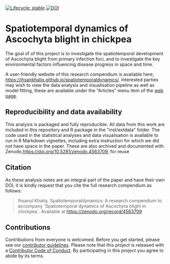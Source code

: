 <!-- badges: start -->
[![Lifecycle: stable](https://img.shields.io/badge/lifecycle-stable-brightgreen.svg)](https://www.tidyverse.org/lifecycle/#stable) 
[![DOI](https://zenodo.org/badge/DOI/10.5281/zenodo.4563709.svg)](https://doi.org/10.5281/zenodo.4563709)
<!-- badges: end -->

# Spatiotemporal dynamics of Ascochyta blight in chickpea

The goal of of this project is to investigate the spatiotemporal development of Ascochyta blight from primary infection foci, and to investigate the key environmental factors influencing disease progress in space and time. 

A user-friendly website of this research compendium is available here, <https://ihsankhaliq.github.io/spatiotemporaldynamics/>.
Interested parties may wish to view the data analysis and visualisation pipeline as well as model fitting, these are available under the "Articles" menu item of the [web page](https://ihsankhaliq.github.io/spatiotemporaldynamics/).

## Reproducibility and data availability

This analysis is packaged and fully reproducible. All data from this work are included in this repository and R package in the "inst/extdata" folder. The code used in the statistical analyses and data visualisation is available to run in R Markdown vignettes, including extra instruction for which we did not have space in the paper. These are also archived and documented with Zenodo,https://doi.org/10.5281/zenodo.4563709, for reuse


## Citation

As these analysis notes are an integral part of the paper and have their own DOI, it is kindly request that you cite the full research compendium as follows:
> Ihsanul Khaliq. Spatiotemporaldynamics: A research compendium to accompany 'Spatiotemporal dynamics of Ascochyta blight in chickpea`. Available at https://zenodo.org/record/4563709


## Contributions

Contributions from everyone is welcomed.
Before you get started, please see our [contributor guidelines](CONTRIBUTING.html).
Please note that this project is released with a [Contributor Code of Conduct](CONDUCT.html).
By participating in this project you agree to abide by its terms.



